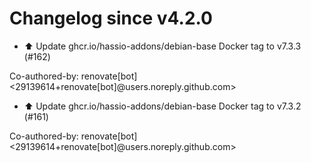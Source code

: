 # Changelog since v4.2.0
- ⬆️ Update ghcr.io/hassio-addons/debian-base Docker tag to v7.3.3 (#162)

Co-authored-by: renovate[bot] <29139614+renovate[bot]@users.noreply.github.com> 
- ⬆️ Update ghcr.io/hassio-addons/debian-base Docker tag to v7.3.2 (#161)

Co-authored-by: renovate[bot] <29139614+renovate[bot]@users.noreply.github.com> 
